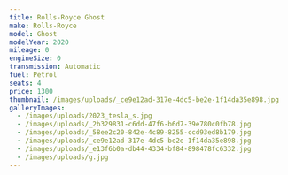 ```yaml
---
title: Rolls-Royce Ghost
make: Rolls-Royce
model: Ghost
modelYear: 2020
mileage: 0
engineSize: 0
transmission: Automatic
fuel: Petrol
seats: 4
price: 1300
thumbnail: /images/uploads/_ce9e12ad-317e-4dc5-be2e-1f14da35e898.jpg
galleryImages:
  - /images/uploads/2023_tesla_s.jpg
  - /images/uploads/_2b329831-c6dd-47f6-b6d7-39e780c0fb78.jpg
  - /images/uploads/_58ee2c20-842e-4c89-8255-ccd93ed8b179.jpg
  - /images/uploads/_ce9e12ad-317e-4dc5-be2e-1f14da35e898.jpg
  - /images/uploads/_e13f6b0a-db44-4334-bf84-898478fc6332.jpg
  - /images/uploads/g.jpg
---
```

